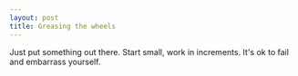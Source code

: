 ```yaml
---
layout: post
title: Greasing the wheels
---
```


Just put something out there. Start small, work in increments. It's
ok to fail and embarrass yourself.
